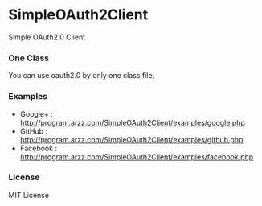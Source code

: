 # SimpleOAuth2Client
Simple OAuth2.0 Client

### One Class
You can use oauth2.0 by only one class file.

### Examples
* Google+ : http://program.arzz.com/SimpleOAuth2Client/examples/google.php
* GitHub : http://program.arzz.com/SimpleOAuth2Client/examples/github.php
* Facebook : http://program.arzz.com/SimpleOAuth2Client/examples/facebook.php

### License
MIT License
